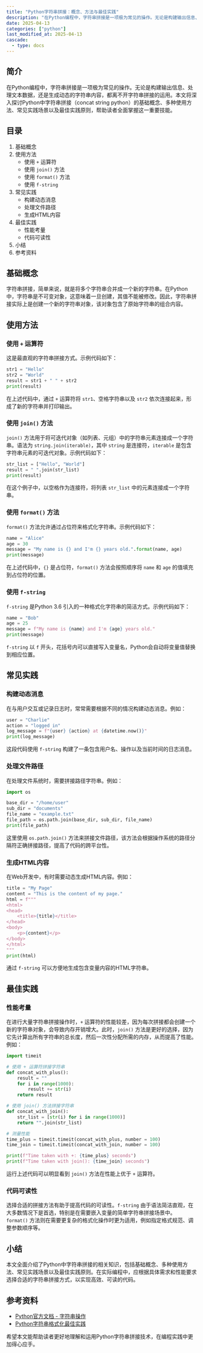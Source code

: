 ```yaml
---
title: "Python字符串拼接：概念、方法与最佳实践"
description: "在Python编程中，字符串拼接是一项极为常见的操作。无论是构建输出信息、处理文本数据，还是生成动态的字符串内容，都离不开字符串拼接的运用。本文将深入探讨Python中字符串拼接（concat string python）的基础概念、多种使用方法、常见实践场景以及最佳实践原则，帮助读者全面掌握这一重要技能。"
date: 2025-04-13
categories: ["python"]
last_modified_at: 2025-04-13
cascade:
  - type: docs
---
```



## 简介
在Python编程中，字符串拼接是一项极为常见的操作。无论是构建输出信息、处理文本数据，还是生成动态的字符串内容，都离不开字符串拼接的运用。本文将深入探讨Python中字符串拼接（concat string python）的基础概念、多种使用方法、常见实践场景以及最佳实践原则，帮助读者全面掌握这一重要技能。

<!-- more -->
## 目录
1. 基础概念
2. 使用方法
    - 使用 `+` 运算符
    - 使用 `join()` 方法
    - 使用 `format()` 方法
    - 使用 `f-string`
3. 常见实践
    - 构建动态消息
    - 处理文件路径
    - 生成HTML内容
4. 最佳实践
    - 性能考量
    - 代码可读性
5. 小结
6. 参考资料

## 基础概念
字符串拼接，简单来说，就是将多个字符串合并成一个新的字符串。在Python中，字符串是不可变对象，这意味着一旦创建，其值不能被修改。因此，字符串拼接实际上是创建一个新的字符串对象，该对象包含了原始字符串的组合内容。

## 使用方法

### 使用 `+` 运算符
这是最直观的字符串拼接方式。示例代码如下：
```python
str1 = "Hello"
str2 = "World"
result = str1 + " " + str2
print(result)  
```
在上述代码中，通过 `+` 运算符将 `str1`、空格字符串以及 `str2` 依次连接起来，形成了新的字符串并打印输出。

### 使用 `join()` 方法
`join()` 方法用于将可迭代对象（如列表、元组）中的字符串元素连接成一个字符串。语法为 `string.join(iterable)`，其中 `string` 是连接符，`iterable` 是包含字符串元素的可迭代对象。示例代码如下：
```python
str_list = ["Hello", "World"]
result = " ".join(str_list)
print(result)  
```
在这个例子中，以空格作为连接符，将列表 `str_list` 中的元素连接成一个字符串。

### 使用 `format()` 方法
`format()` 方法允许通过占位符来格式化字符串。示例代码如下：
```python
name = "Alice"
age = 30
message = "My name is {} and I'm {} years old.".format(name, age)
print(message)  
```
在上述代码中，`{}` 是占位符，`format()` 方法会按照顺序将 `name` 和 `age` 的值填充到占位符的位置。

### 使用 `f-string`
`f-string` 是Python 3.6 引入的一种格式化字符串的简洁方式。示例代码如下：
```python
name = "Bob"
age = 25
message = f"My name is {name} and I'm {age} years old."
print(message)  
```
`f-string` 以 `f` 开头，花括号内可以直接写入变量名，Python会自动将变量值替换到相应位置。

## 常见实践

### 构建动态消息
在与用户交互或记录日志时，常常需要根据不同的情况构建动态消息。例如：
```python
user = "Charlie"
action = "logged in"
log_message = f"{user} {action} at {datetime.now()}"
print(log_message)  
```
这段代码使用 `f-string` 构建了一条包含用户名、操作以及当前时间的日志消息。

### 处理文件路径
在处理文件系统时，需要拼接路径字符串。例如：
```python
import os

base_dir = "/home/user"
sub_dir = "documents"
file_name = "example.txt"
file_path = os.path.join(base_dir, sub_dir, file_name)
print(file_path)  
```
这里使用 `os.path.join()` 方法来拼接文件路径，该方法会根据操作系统的路径分隔符正确拼接路径，提高了代码的跨平台性。

### 生成HTML内容
在Web开发中，有时需要动态生成HTML内容。例如：
```python
title = "My Page"
content = "This is the content of my page."
html = f"""
<html>
<head>
    <title>{title}</title>
</head>
<body>
    <p>{content}</p>
</body>
</html>
"""
print(html)  
```
通过 `f-string` 可以方便地生成包含变量内容的HTML字符串。

## 最佳实践

### 性能考量
在进行大量字符串拼接操作时，`+` 运算符的性能较差，因为每次拼接都会创建一个新的字符串对象，会导致内存开销增大。此时，`join()` 方法是更好的选择，因为它先计算出所有字符串的总长度，然后一次性分配所需的内存，从而提高了性能。例如：
```python
import timeit

# 使用 + 运算符拼接字符串
def concat_with_plus():
    result = ""
    for i in range(1000):
        result += str(i)
    return result

# 使用 join() 方法拼接字符串
def concat_with_join():
    str_list = [str(i) for i in range(1000)]
    return "".join(str_list)

# 测量性能
time_plus = timeit.timeit(concat_with_plus, number = 100)
time_join = timeit.timeit(concat_with_join, number = 100)

print(f"Time taken with +: {time_plus} seconds")
print(f"Time taken with join(): {time_join} seconds")  
```
运行上述代码可以明显看到 `join()` 方法在性能上优于 `+` 运算符。

### 代码可读性
选择合适的拼接方法有助于提高代码的可读性。`f-string` 由于语法简洁直观，在大多数情况下是首选，特别是在需要嵌入变量的简单字符串拼接场景中。`format()` 方法则在需要更复杂的格式化操作时更为适用，例如指定格式规范、调整参数顺序等。

## 小结
本文全面介绍了Python中字符串拼接的相关知识，包括基础概念、多种使用方法、常见实践场景以及最佳实践原则。在实际编程中，应根据具体需求和性能要求选择合适的字符串拼接方式，以实现高效、可读的代码。

## 参考资料
- [Python官方文档 - 字符串操作](https://docs.python.org/3/library/stdtypes.html#string-methods)
- [Python字符串格式化最佳实践](https://realpython.com/python-string-formatting/)

希望本文能帮助读者更好地理解和运用Python字符串拼接技术，在编程实践中更加得心应手。  